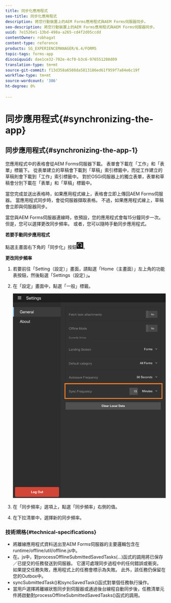 ```yaml
---
title: 同步化應用程式
seo-title: 同步化應用程式
description: 將您行動裝置上的AEM Forms應用程式與AEM Forms伺服器同步。
seo-description: 將您行動裝置上的AEM Forms應用程式與AEM Forms伺服器同步。
uuid: 7e1526e1-13bd-498a-a265-cd4f2d05ccdd
contentOwner: robhagat
content-type: reference
products: SG_EXPERIENCEMANAGER/6.4/FORMS
topic-tags: forms-app
discoiquuid: dae1ce32-702e-4cf0-b3c6-976551208d09
translation-type: tm+mt
source-git-commit: f13d358a6508da5813186ed61f959f7a84e6c19f
workflow-type: tm+mt
source-wordcount: '386'
ht-degree: 0%

---
```



# 同步應用程式{#synchronizing-the-app}

## 同步應用程式{#synchronizing-the-app-1}

您應用程式中的表格會從AEM Forms伺服器下載。 表單會下載在「工作」和「表單」標籤下。 從表單建立的草稿會下載到「草稿」索引標籤中，而從工作建立的草稿則會下載到「工作」索引標籤中。 對於OSGi伺服器上的獨立表單，表單和草稿會分別下載在「表單」和「草稿」標籤中。

當您完成並送出表格時，如果應用程式線上，表格會立即上傳回AEM Forms伺服器。 當應用程式同步時，會從伺服器擷取表格。 不過，如果應用程式線上，草稿會立即與伺服器同步。

當您與AEM Forms伺服器連線時，依預設，您的應用程式會每15分鐘同步一次。 但是，您可以選擇更改同步頻率。 或者，您可以隨時手動同步應用程式。

**若要手動同步應用程式**

點選主畫面右下角的「同步化」按鈕![sync-app](assets/sync-app.png)。

**更改同步頻率**

1. 若要前往「Setting（設定）」畫面，請點選「Home（主畫面）」左上角的功能表按鈕，然後點選「Settings（設定）」**。**
1. 在「設定」畫面中，點選「一般」標籤。

   ![「常規設定」窗口中的同步頻率設定](assets/gen-settings-1.png)

1. 在「同步頻率」選項上，點選「同步頻率」右側的值。
1. 在下拉清單中，選擇新的同步頻率。

### 技術規格{#technical-specifications}

* 將離線應用程式資料送出至AEM Forms伺服器的主要邏輯包含在runtime/offline/util/offline.js中。
* 在。js中，對processOfflineSubmittedSavedTasks(...)函式的調用將已保存／已提交的任務發送到伺服器。 它還可處理同步過程中的任何錯誤或衝突。 如果提交任務失敗，應用程式上的任務會標示為失敗。 此外，該任務仍保留在您的Outbox中。
* syncSubmittedTask()和syncSavedTask()函式對單個任務執行操作。
* 當用戶選擇將離線狀態同步到伺服器或通過後台線程自動同步後，任務清單元件將啟動對processOfflineSubmittedSavedTasks()函式的調用。

